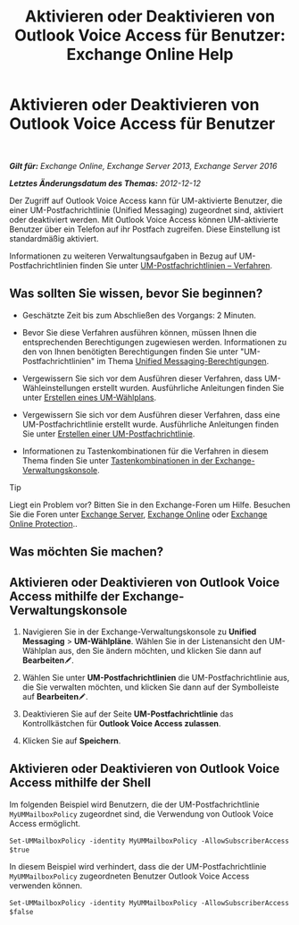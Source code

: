 ﻿---
title: 'Aktivieren oder Deaktivieren von Outlook Voice Access für Benutzer: Exchange Online Help'
TOCTitle: Aktivieren oder Deaktivieren von Outlook Voice Access für Benutzer
ms:assetid: c0c244a0-ad2f-4adf-bc1f-1d55fd7ea2d5
ms:mtpsurl: https://technet.microsoft.com/de-de/library/Dd351106(v=EXCHG.150)
ms:contentKeyID: 52062774
ms.date: 05/23/2018
mtps_version: v=EXCHG.150
ms.translationtype: MT
---

# Aktivieren oder Deaktivieren von Outlook Voice Access für Benutzer

 

_**Gilt für:** Exchange Online, Exchange Server 2013, Exchange Server 2016_

_**Letztes Änderungsdatum des Themas:** 2012-12-12_

Der Zugriff auf Outlook Voice Access kann für UM-aktivierte Benutzer, die einer UM-Postfachrichtlinie (Unified Messaging) zugeordnet sind, aktiviert oder deaktiviert werden. Mit Outlook Voice Access können UM-aktivierte Benutzer über ein Telefon auf ihr Postfach zugreifen. Diese Einstellung ist standardmäßig aktiviert.

Informationen zu weiteren Verwaltungsaufgaben in Bezug auf UM-Postfachrichtlinien finden Sie unter [UM-Postfachrichtlinien – Verfahren](um-mailbox-policy-procedures-exchange-2013-help.md).

## Was sollten Sie wissen, bevor Sie beginnen?

  - Geschätzte Zeit bis zum Abschließen des Vorgangs: 2 Minuten.

  - Bevor Sie diese Verfahren ausführen können, müssen Ihnen die entsprechenden Berechtigungen zugewiesen werden. Informationen zu den von Ihnen benötigten Berechtigungen finden Sie unter "UM-Postfachrichtlinien" im Thema [Unified Messaging-Berechtigungen](unified-messaging-permissions-exchange-2013-help.md).

  - Vergewissern Sie sich vor dem Ausführen dieser Verfahren, dass UM-Wähleinstellungen erstellt wurden. Ausführliche Anleitungen finden Sie unter [Erstellen eines UM-Wählplans](create-a-um-dial-plan-exchange-2013-help.md).

  - Vergewissern Sie sich vor dem Ausführen dieser Verfahren, dass eine UM-Postfachrichtlinie erstellt wurde. Ausführliche Anleitungen finden Sie unter [Erstellen einer UM-Postfachrichtlinie](create-a-um-mailbox-policy-exchange-2013-help.md).

  - Informationen zu Tastenkombinationen für die Verfahren in diesem Thema finden Sie unter [Tastenkombinationen in der Exchange-Verwaltungskonsole](keyboard-shortcuts-in-the-exchange-admin-center-exchange-online-protection-help.md).


> [!TIP]
> Liegt ein Problem vor? Bitten Sie in den Exchange-Foren um Hilfe. Besuchen Sie die Foren unter <A href="https://go.microsoft.com/fwlink/p/?linkid=60612">Exchange Server</A>, <A href="https://go.microsoft.com/fwlink/p/?linkid=267542">Exchange Online</A> oder <A href="https://go.microsoft.com/fwlink/p/?linkid=285351">Exchange Online Protection</A>..



## Was möchten Sie machen?

## Aktivieren oder Deaktivieren von Outlook Voice Access mithilfe der Exchange-Verwaltungskonsole

1.  Navigieren Sie in der Exchange-Verwaltungskonsole zu **Unified Messaging** \> **UM-Wählpläne**. Wählen Sie in der Listenansicht den UM-Wählplan aus, den Sie ändern möchten, und klicken Sie dann auf **Bearbeiten**![Bearbeitungssymbol](images/Bb124582.6f53ccb2-1f13-4c02-bea0-30690e6ea71d(EXCHG.150).gif "Bearbeitungssymbol").

2.  Wählen Sie unter **UM-Postfachrichtlinien** die UM-Postfachrichtlinie aus, die Sie verwalten möchten, und klicken Sie dann auf der Symbolleiste auf **Bearbeiten**![Bearbeitungssymbol](images/Bb124582.6f53ccb2-1f13-4c02-bea0-30690e6ea71d(EXCHG.150).gif "Bearbeitungssymbol").

3.  Deaktivieren Sie auf der Seite **UM-Postfachrichtlinie** das Kontrollkästchen für **Outlook Voice Access zulassen**.

4.  Klicken Sie auf **Speichern**.

## Aktivieren oder Deaktivieren von Outlook Voice Access mithilfe der Shell

Im folgenden Beispiel wird Benutzern, die der UM-Postfachrichtlinie `MyUMMailboxPolicy` zugeordnet sind, die Verwendung von Outlook Voice Access ermöglicht.

    Set-UMMailboxPolicy -identity MyUMMailboxPolicy -AllowSubscriberAccess $true

In diesem Beispiel wird verhindert, dass die der UM-Postfachrichtlinie `MyUMMailboxPolicy` zugeordneten Benutzer Outlook Voice Access verwenden können.

    Set-UMMailboxPolicy -identity MyUMMailboxPolicy -AllowSubscriberAccess $false

